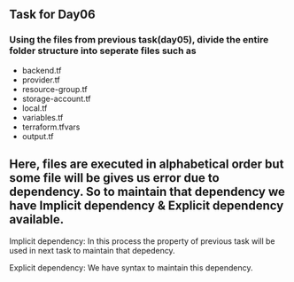 ## Task for Day06

### Using the files from previous task(day05), divide the entire folder structure into seperate files such as
- backend.tf
- provider.tf
- resource-group.tf
- storage-account.tf
- local.tf
- variables.tf
- terraform.tfvars
- output.tf


## Here, files are executed in alphabetical order but some file will be gives us error due to dependency. So to maintain that dependency we have Implicit dependency & Explicit dependency available.

Implicit dependency: In this process the property of previous task will be used in next task to maintain that depedency.

Explicit dependency: We have syntax to maintain this dependency.
